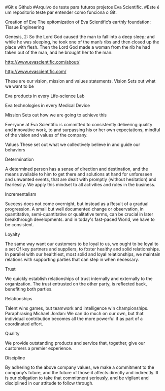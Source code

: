 
#Git e Github
#Arquivo de teste para futuros projetos Eva Scientific.
#Este é um repositorio teste par entender como funciona o Git.


Creation of Eve
The epitomization of Eva Scientific’s earthly foundation: Tissue Engineering


Genesis, 2:
So the Lord God caused the man to fall into a deep sleep; and while he was sleeping, he took one of the man’s ribs and then closed up the place with flesh. Then the Lord God made a woman from the rib he had taken out of the man, and he brought her to the man.


http://www.evascientific.com/about/



http://www.evascientific.com/

These are our vision, mission and values statements.
Vision
Sets out what we want to be

Eva products in every Life-science Lab

Eva technologies in every Medical Device


Mission
Sets out how we are going to achieve this

Everyone at Eva Scientific is committed to consistently delivering quality and innovative work, to and surpassing his or her own expectations, mindful of the vision and values of the company.


Values
These set out what we collectively believe in and guide our behaviors

Determination

A determined person has a sense of direction and destination, and the means available to him to get there and solutions at hand for unforeseen and unwanted events, that are dealt with promptly (without hesitation) and fearlessly. We apply this mindset to all activities and roles in the business.

Incrementalism

Success does not come overnight, but instead as a Result of a gradual progression. A small but well documented change or observation, in quantitative, semi-quantitative or qualitative terms, can be crucial in later breakthrough developments. and in today's fast-paced World, we have to be consistent.

Loyalty

The same way want our customers to be loyal to us, we ought to be loyal to a set Of key partners and suppliers, to foster healthy and solid relationships. In parallel with our healthiest, most solid and loyal relationships, we maintain relations with supporting parties that can step in when necessary.

Trust

We quickly establish relationships of trust internally and externally to the organization. The trust entrusted on the other party, is reflected back, benefiting both parties.

Relationships

Talent wins games, but teamwork and intelligence win championships. Paraphrasing Michael Jordan: We can do much on our own, but that individual contribution becomes all the more powerful if as part of a coordinated effort.

Quality

We provide outstanding products and service that, together, give our customers a premier experience.

Discipline

By adhering to the above company values, we make a commitment to the company’s future, and the future of those it affects directly and indirectly. It is our obligation to take that commitment seriously, and be vigilant and disciplined in our attitude to follow through.
